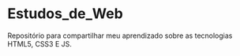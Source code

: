 # Estudos_de_Web
 Repositório para compartilhar meu aprendizado sobre as tecnologias HTML5, CSS3 E JS.
